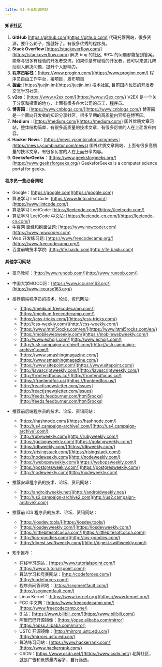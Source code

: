 ```yaml
---
title: 01-专业知识网站
---
```


#### 知识社区
1. **GitHub** [https://github.com](https://github.com)
代码托管网站，很多资源，要什么轮子，搜就好了。有很多优秀的程序员。
2. **Stack Overflow** [https://stackoverflow.com/](https://stackoverflow.com/)
解决 bug 的社区, 99% 的问题都能搜到答案。能够与很多有经验的开发者交流，如果你是有经验的开发者，还可以来这儿帮助别人解决问题，提升个人影响力。
3. **程序员客栈**：[https://www.proginn.com/](https://www.proginn.com/)
程序员自由工作平台，接项目，发布项目
4. **掘金**: [https://juejin.im](https://juejin.im)
技术社区, 目前国内优质的开发者交流学习社区。
5. **v2ex**：[https://www.v2ex.com/](https://www.v2ex.com/)
V2EX 是一个关于分享和探索的地方，上面有很多各大公司的员工，程序员。
6. **博客园**：[https://www.cnblogs.com/](https://www.cnblogs.com/)
博客园是一个面向开发者的知识分享社区。很多早期的高质量内容都在博客园。
7. **Medium**：[https://medium.com/](https://medium.com/)
国外优质文章网站，整体结构简单，有很多高质量的技术文章，有很多厉害的人在上面发布内容。
8. **Hacker News**：[https://news.ycombinator.com/news](https://news.ycombinator.com/news)
国外优质文章网站，上面有很多高质量的技术文章，有很多厉害的人在上面分享内容。
9. **GeeksforGeeks**：[https://www.geeksforgeeks.org/](https://www.geeksforgeeks.org/)
GeeksforGeeks is a computer science portal for geeks。

<!-- more -->

#### 程序员一些必备网站
* Google：[https://google.com](https://google.com)
* 算法学习 LintCode: [https://www.lintcode.com/](https://www.lintcode.com/)
* 算法学习 LeetCode: [https://leetcode.com/](https://leetcode.com/)
* 算法学习 LeetCode 中文站: [https://leetcode-cn.com/](https://leetcode-cn.com/)
* 牛客网 面经和刷面试题: [https://www.nowcoder.com](https://www.nowcoder.com)
* Web 开发练习题: [https://www.freecodecamp.org/](https://www.freecodecamp.org/)
* 百度前端技术学院: [http://ife.baidu.com](http://ife.baidu.com)

#### 其他学习网站
* 菜鸟教程：[http://www.runoob.com/](http://www.runoob.com/)
* 中国大学MOOC网：[https://www.icourse163.org/](https://www.icourse163.org/)
* 推荐前端程序员的技术、论坛、资讯网站:
    * [https://medium.freecodecamp.com/](https://medium.freecodecamp.com/)
    * [https://css-tricks.com/](https://css-tricks.com/)
    * [http://css-weekly.com/](http://css-weekly.com/)
    * [https://www.html5rocks.com/en/](https://www.html5rocks.com/en/)
    * [https://mobilewebweekly.com/](https://mobilewebweekly.com/)
    * [http://www.echojs.com/](http://www.echojs.com/)
    * [http://us5.campaign-archive1.com/](http://us5.campaign-archive1.com/)
    * [https://www.smashingmagazine.com/](https://www.smashingmagazine.com/)
    * [https://www.sitepoint.com/](https://www.sitepoint.com/)
    * [http://javascriptweekly.com/](http://javascriptweekly.com/)
    * [http://frontendfocus.co/](http://frontendfocus.co/)
    * [https://frontendfoc.us/](https://frontendfoc.us/)
    * [http://reactjsnewsletter.com/issues](http://reactjsnewsletter.com/issues)
    * [http://feeds.feedburner.com/html5rocks](http://feeds.feedburner.com/html5rocks)

* 推荐前后端程序员的技术、论坛、资讯网站：
    * [https://hashnode.com/](https://hashnode.com/)
    * [http://us4.campaign-archive1.com/](http://us4.campaign-archive1.com/)
    * [http://rubyweekly.com/](http://rubyweekly.com/)
    * [https://golangweekly.com/](https://golangweekly.com/)
    * [https://dbweekly.com/](https://dbweekly.com/)
    * [https://risingstack.com/](https://risingstack.com/)
    * [http://nodeweekly.com/](http://nodeweekly.com/)
    * [https://webopsweekly.com/](https://webopsweekly.com/)
    * [https://postgresweekly.com/](https://postgresweekly.com/)
    * [http://nodeweekly.com](http://nodeweekly.com)

* 推荐安卓程序员的技术、论坛、资讯网站：
    * [http://androidweekly.net/](http://androidweekly.net/)
    * [http://us2.campaign-archive2.com](http://us2.campaign-archive2.com)
    
* 推荐前 iOS 程序员的技术、论坛、资讯网站：
    * [https://iosdev.tools/](https://iosdev.tools/)
    * [https://iosdevweekly.com/](https://iosdevweekly.com/)
    * [https://littlebitesofcocoa.com/](https://littlebitesofcocoa.com/)
    * [http://ios-goodies.com/](http://ios-goodies.com/)
    * [http://digest.swiftweekly.com/](http://digest.swiftweekly.com/)

* 知乎推荐：
    * 在线学习网站：[https://www.tutorialspoint.com/](https://www.tutorialspoint.com/)
    * 算法学习和竞赛网站：[http://codeforces.com/](http://codeforces.com/)
    * 程序员问答网站：[https://segmentfault.com/](https://segmentfault.com/)
    * Linux Kernel：[https://www.kernel.org/](https://www.kernel.org/)
    * FCC 中文网：[https://www.freecodecamp.one/](https://www.freecodecamp.one/)
    * B 站：[https://www.bilibili.com/](https://www.bilibili.com/)
    * 阿里巴巴开源镜像：[https://opsx.alibaba.com/mirror](https://opsx.alibaba.com/mirror)
    * USTC 开源镜像：[http://mirrors.ustc.edu.cn/](http://mirrors.ustc.edu.cn/)
    * 算法练习网站：[https://www.hackerrank.com/](https://www.hackerrank.com/)
    * CSDN：[https://www.csdn.net/](https://www.csdn.net/) 老牌社区，就是广告和低质量内容多，自行筛选。
